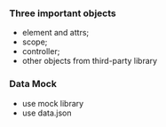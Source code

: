 ### Three important objects

- element and attrs;
- scope;
- controller;
- other objects from third-party library


### Data Mock

- use mock library
- use data.json

